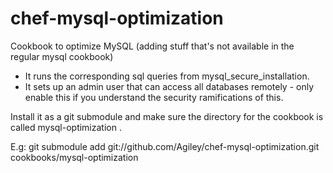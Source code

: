 chef-mysql-optimization
=======================

Cookbook to optimize MySQL (adding stuff that's not available in the regular mysql cookbook)
- It runs the corresponding sql queries from mysql_secure_installation.
- It sets up an admin user that can access all databases remotely - only enable this if you understand the security ramifications of this.


Install it as a git submodule and make sure the directory for the cookbook is called mysql-optimization .

E.g: git submodule add git://github.com/Agiley/chef-mysql-optimization.git cookbooks/mysql-optimization